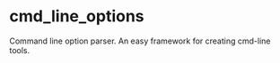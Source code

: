 cmd_line_options
================

Command line option parser. An easy framework for creating cmd-line tools.
